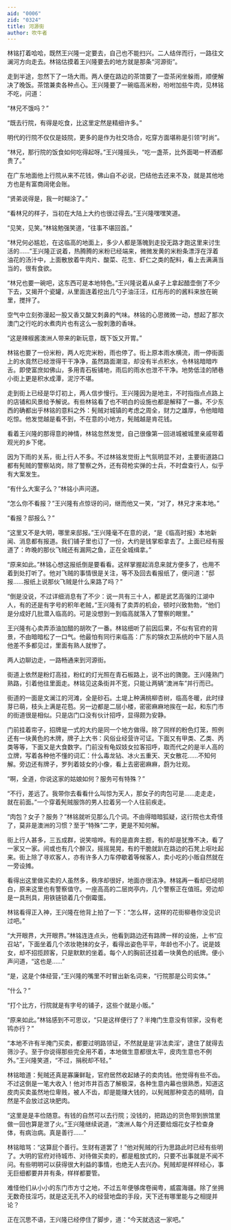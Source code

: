 ```yaml
---
aid: "0006"
zid: "0324"
title: 河源街
author: 吹牛者
---
```


林铭打着哈哈，既然王兴隆一定要去，自己也不能扫兴。二人结伴而行，一路往文澜河方向走去。林铭估摸着王兴隆要去的地方就是那条“河源街”。

走到半途，忽然下了一场大雨。两人便在路边的茶馆要了一壶茶闲坐躲雨，顺便解决了晚饭。茶馆兼卖各种点心。王兴隆要了一碗临高米粉，吩咐加些牛肉，见林铭不吃，问道：

“林兄不饿吗？”

“既去行院，有得是吃食，比这里定然是精细许多。”

明代的行院不仅仅是妓院，更多的是作为社交场合，吃穿方面堪称是引领“时尚”。

“林兄，那行院的饭食如何吃得起呀。”王兴隆摇头，“吃一盏茶，比外面喝一杯酒都贵了。”

在广东地面他上行院从来不花钱，佛山自不必说，巴结他去还来不及，就是其他地方也是有富商阔佬会账。

“贤弟说得是，我一时糊涂了。”

“看林兄的样子，当初在大陆上大约也很过得去。”王兴隆嘿嘿笑道。

“见笑，见笑。”林铭勉强笑道，“往事不堪回首。”

“林兄何必尴尬，在这临高的地面上，多少人都是落魄到走投无路才跑这里来讨生活的……”王兴隆正说着，热腾腾的米粉已经端来，微微发黄的米粉条漂浮在浮着油花的汤汁中，上面散放着牛肉片、酸菜、花生、虾仁之类的配料，看上去满满当当的，很有食欲。

“林兄也要一碗吧，这东西可是本地特色。”王兴隆说着从桌子上拿起醋壶倒了不少下去，又揭开个瓷罐，从里面连着挖出几勺子油汪汪，红彤彤的的酱料来放在碗里，搅拌了。

空气中立刻弥漫起一股又香又酸又刺鼻的气味。林铭的心思微微一动，想起了那次澳门之行吃的水煮肉片也有这么一股刺激的香味。

“这是辣椒酱澳洲人带来的新玩意，既下饭又开胃。”

林铭也要了一份米粉，两人吃完米粉，雨也停了。街上原本雨水横流，雨一停街面上的水竟然已经泄得干干净净，虽然路面潮湿，却没有半点积水，令林铭暗暗咋舌。即使富庶如佛山，多用青石板铺地，雨后的雨水也泄不干净。地势低洼的陋巷小街上更是积水成潭，泥泞不堪。

走到街上已经是华灯初上，两人信步慢行。王兴隆因为是地主，不时指指点点路上的店铺和风景给予解说。有些林铭看了也不明白的设施也都是解释了一番。不少东西的确都出乎林铭的意料之外：髡贼对城镇的考虑之周全，财力之雄厚，令他暗暗吃惊。他发觉越是看不到，不在意的小地方，髡贼越是肯花钱。

看着王兴隆的那得意的神情，林铭忽然发觉，自己很像第一回进城被城里亲戚带着观光的乡下佬。

因为下雨的关系，街上行人不多。不过林铭发觉街上气氛明显不对，主要街道路口都有髡贼的警察站岗，除了警察之外，还有荷枪实弹的士兵，不时盘查行人，似乎有大案发生。

“有什么大案子么？”林铭小声问道。

“怎么你不看报？”王兴隆有点惊讶的问，继而他又一笑，“对了，林兄才来本地。”

“看报？邸报么？”

“这里又不是大明，哪里来邸报。”王兴隆毫不在意的说，“是《临高时报》本地新闻、消息都有报道。我们铺子里也订了一份，大约是钱掌柜拿去了。上面已经有报道了：昨晚的那伙飞贼还有漏网之鱼，正在全城缉拿。”

“原来如此。”林铭心想这报纸倒是要看看。这样掌握起消息来就方便多了，也用不着到处打听了。他对飞贼的事情很是关注，等不及回去看报纸了，便问道：“邸报……报纸上说那伙飞贼是什么来路了吗？”

“倒是没说，不过详细消息有了不少：说一共有三十人，都是武艺高强的江湖中人，有的还是有字号的积年老贼，”王兴隆有了卖弄的机会，顿时兴致勃勃，“他们是分成好几批潜入临高的。可是没想到一到临高就落入了警察的眼里。”

王兴隆有心卖弄添油加醋的胡吹了一番。林铭细听了前因后果，不似有官府的背景，不由暗暗松了一口气。他最怕有同行来临高：广东的锦衣卫系统的中下层人员他差不多都见过，里面有熟人就惨了。

两人边聊边走，一路畅通来到河源街。

街道上依然是粉灯高挂，粉红的灯光照在青石板路上，说不出的旖旎。王兴隆熟门熟路，引着他往里面走。林铭见这条街并不宽，只能让两辆“澳洲车”并行而已。

街道的一面是文澜江的河滩，全是砂石。土堤上种满桃柳杏树，临高冬暖，此时绿芽已萌，枝头上满是花苞。另一边都是二层小楼，密密麻麻地挨在一起，和东门市的街道很是相似。只是店门口没有伙计招呼，显得颇为安静。

门前挂着帘子，招牌是一式的大约是同一个地方做得。除了同样的粉色灯笼，照例还有一块黄色的木牌，牌子上大书：风俗业经营许可证。下面又有甲类、乙类、丙类等等，下面又是大食数字。门前没有龟奴妓女拉客招呼，取而代之的是半人高的立牌，写着各种他不懂的词汇：什么毒龙钻、冰火五重天、天女散花……不知何解。旁边还有牌子，罗列着妓女的小像，看上去密密麻麻，蔚为壮观。

“啊，全道，你说这家的姑娘如何？服务可有特殊？”

“不行，差远了。我带你去看看什么叫惊为天人，那女子的肉包可是……走走走，就在前面。”一个穿着髡贼服饰的男人拉着另一个人往前疾走。

“肉包？女子？服务？”林铭就听见那么几个词。不由得暗暗狐疑，这行院也太奇怪了，莫非是澳洲的习惯？至于“特殊”二字，更是不知何解。

街上行人甚多，三五成群，说笑喧哗。有的是直奔主题，有的却是犹豫不决，看了一家又一家。间或也有几个醉汉，摇摇晃晃，有的干脆就趴在路边的石凳上呕吐起来。街上除了寻欢客人，亦有许多人力车停歇着等候客人，卖小吃的小贩自然就在一旁设摊。

看得出这里做买卖的人虽然多，秩序却很好，地面亦很洁净。林铭再一看却已经明白，原来这里也有警察值守。一座高高的二层岗亭内，几个警察正在值班。旁边却是一具刑具，用铁链锁着几个倒霉蛋。

林铭看得正入神，王兴隆在他背上拍了一下：“怎么样，这样的花街柳巷你没见识过吧。”

“大开眼界，大开眼界。”林铭连连点头，他看到路边还有路牌一样的设施，上书“应召站”，下面坐着几个浓妆艳抹的女子，看得出姿色平平，年龄也不小了。说是妓女，却不招揽顾客，只是默默的坐着。每个人的胸前还挂着一块黄色的纸牌。便小声问道，“这也是……”

“是，这是个体经营，”王兴隆的嘴里不时冒出新名词来，“行院那是公司实体。”

“什么？”

“打个比方，行院就是有字号的铺子，这些个就是小贩。”

“原来如此。”林铭感到不可思议，“只是这样便行了？半掩门生意没有领家，没有老鸨亦行？”

“本地不许有半掩门买卖，都要过明路领证，不然就是是‘非法卖淫’，逮住了就得去筛沙子。至于你说得那些完全用不着，本地做生意都很太平，皮肉生意也不例外。”王兴隆笑道，“不过，捐税却不轻。”

林铭暗道：髡贼还真是寡廉鲜耻，官府居然收起婊子的卖肉钱。他觉得有些不齿。不过这倒是一笔大收入！他对市井百态了解极深，各种生意内幕也很熟悉，知道这皮肉买卖虽然地位卑贱，被人不齿，却是能赚大钱的，以髡贼那种变态的精明，自然是不会放过这块肥肉。

“这里是是丰俭随意。有钱的自然可以去行院；没钱的，把路边的货色带到旅馆里做一回也算是泄了火。”王兴隆继续说道，“澳洲人每个月还要给烟花女子检查身体，有病治病。真是善行……”

林铭暗骂：“这算屁个善行。生财有道罢了！”他对髡贼的行为思路此时已经有些明了。大明的官府对待城市、对待做买卖的，都是粗放式的，只要不出事就是不闻不问。有些明明可以获得很大利益的事情，也绝无人去兴办。髡贼却是样样经心，事无巨细都要井井有条，样样都要管。

难怪他们从小小的东门市方寸之地，不过五年便够席卷闽粤，威震海疆。除了坐拥无数奇技淫巧，就是这无孔不入的经营地盘的手段，天下还有哪里能与之相提并论？

正在沉思不语，王兴隆已经停住了脚步，道：“今天就选这一家吧。”
